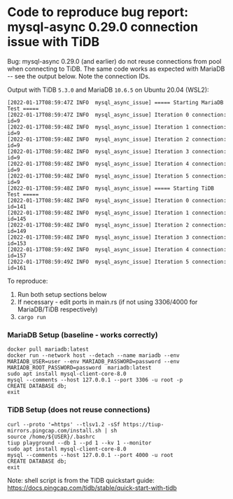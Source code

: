 # Code to reproduce bug report: mysql-async 0.29.0 connection issue with TiDB

Bug: mysql-async 0.29.0 (and earlier) do not reuse connections from pool when connecting to TiDB.
The same code works as expected with MariaDB -- see the output below. Note the connection IDs.

Output with TiDB `5.3.0` and MariaDB `10.6.5` on Ubuntu 20.04 (WSL2):
```text
[2022-01-17T08:59:47Z INFO  mysql_async_issue] ===== Starting MariaDB Test =====
[2022-01-17T08:59:47Z INFO  mysql_async_issue] Iteration 0 connection: id=9
[2022-01-17T08:59:48Z INFO  mysql_async_issue] Iteration 1 connection: id=9
[2022-01-17T08:59:48Z INFO  mysql_async_issue] Iteration 2 connection: id=9
[2022-01-17T08:59:48Z INFO  mysql_async_issue] Iteration 3 connection: id=9
[2022-01-17T08:59:48Z INFO  mysql_async_issue] Iteration 4 connection: id=9
[2022-01-17T08:59:48Z INFO  mysql_async_issue] Iteration 5 connection: id=9
[2022-01-17T08:59:48Z INFO  mysql_async_issue] ===== Starting TiDB Test =====
[2022-01-17T08:59:48Z INFO  mysql_async_issue] Iteration 0 connection: id=141
[2022-01-17T08:59:48Z INFO  mysql_async_issue] Iteration 1 connection: id=145
[2022-01-17T08:59:48Z INFO  mysql_async_issue] Iteration 2 connection: id=149
[2022-01-17T08:59:48Z INFO  mysql_async_issue] Iteration 3 connection: id=153
[2022-01-17T08:59:49Z INFO  mysql_async_issue] Iteration 4 connection: id=157
[2022-01-17T08:59:49Z INFO  mysql_async_issue] Iteration 5 connection: id=161
```


To reproduce:
1. Run both setup sections below
2. If necessary - edit ports in main.rs (if not using 3306/4000 for MariaDB/TiDB respectively)
3. `cargo run`


### MariaDB Setup (baseline - works correctly)

```text
docker pull mariadb:latest
docker run --network host --detach --name mariadb --env MARIADB_USER=user --env MARIADB_PASSWORD=password --env MARIADB_ROOT_PASSWORD=password  mariadb:latest
sudo apt install mysql-client-core-8.0
mysql --comments --host 127.0.0.1 --port 3306 -u root -p
CREATE DATABASE db;
exit
```

### TiDB Setup (does not reuse connections)


```text
curl --proto '=https' --tlsv1.2 -sSf https://tiup-mirrors.pingcap.com/install.sh | sh
source /home/${USER}/.bashrc
tiup playground --db 1 --pd 1 --kv 1 --monitor
sudo apt install mysql-client-core-8.0
mysql --comments --host 127.0.0.1 --port 4000 -u root
CREATE DATABASE db;
exit
```

Note: shell script is from the TiDB quickstart guide: https://docs.pingcap.com/tidb/stable/quick-start-with-tidb




